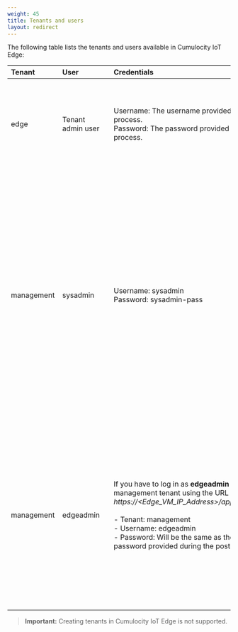 ```yaml
---
weight: 45
title: Tenants and users
layout: redirect
---
```


The following table lists the tenants and users available in Cumulocity IoT Edge:

|<div style="width:100px">Tenant</div>|<div style="width:100px">User</div>|<div style="width:150px">Credentials</div>|Description
|:---|:---|:---|:---
|edge|Tenant admin user|Username: The username provided during the post-installation process.<br>Password: The password provided during the post-installation process.<br>|The **edge** tenant is the default tenant. The tenant admin user is created during the post-installation process.<br><br>
|management|sysadmin|Username: sysadmin<br>Password: sysadmin-pass|The management tenant is used to configure branding, user management and other platform settings. For information about managing the **edge** tenant, see [Enterprise Tenant > Managing tenants](/users-guide/enterprise-edition/) in the User guide.<br><br>The sysadmin user account in the management tenant is used for branding and unlocking the tenant admin user.
|management|edgeadmin|If you have to log in as **edgeadmin** user, log in to the management tenant using the URL *https://&#60;Edge&#95;VM&#95;IP&#95;Address>/apps/administration/index.html*.<br><br> - Tenant: management<br>- Username: edgeadmin<br>- Password: Will be the same as the Edge tenant admin password provided during the post-installation process|The edgeadmin user account in the management tenant is used for configuring password policies, email server and template configurations.<br><br>**Info:** You cannot access the Cockpit and Device Management application as **edgeadmin** user.

>**Important:** Creating tenants in Cumulocity IoT Edge is not supported.

